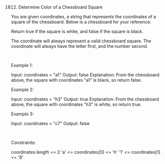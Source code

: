 1812. Determine Color of a Chessboard Square

You are given coordinates, a string that represents the coordinates of a square of the chessboard. Below is a chessboard for your reference.

Return true if the square is white, and false if the square is black.

The coordinate will always represent a valid chessboard square. The coordinate will always have the letter first, and the number second.

 

Example 1:

Input: coordinates = "a1"
Output: false
Explanation: From the chessboard above, the square with coordinates "a1" is black, so return false.


Example 2:

Input: coordinates = "h3"
Output: true
Explanation: From the chessboard above, the square with coordinates "h3" is white, so return true.


Example 3:

Input: coordinates = "c7"
Output: false


 

Constraints:

coordinates.length == 2
'a' <= coordinates[0] <= 'h'
'1' <= coordinates[1] <= '8'